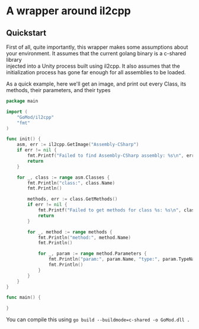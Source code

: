 # A wrapper around il2cpp

## Quickstart
First of all, quite importantly, this wrapper makes some assumptions about your environment. It assumes that the current golang binary is a c-shared library<br>
injected into a Unity process built using il2cpp. It also assumes that the initialization process has gone far enough for all assemblies to be loaded.<br>

As a quick example, here we'll get an image, and print out every Class, its methods, their parameters, and their types

```go
package main

import (
	"GoMod/il2cpp"
	"fmt"
)

func init() {
	asm, err := il2cpp.GetImage("Assembly-CSharp")
	if err != nil {
		fmt.Printf("Failed to find Assembly-CSharp assembly: %s\n", err.Error())
		return
	}

	for _, class := range asm.Classes {
		fmt.Println("class:", class.Name)
		fmt.Println()

		methods, err := class.GetMethods()
		if err != nil {
			fmt.Printf("Failed to get methods for class %s: %s\n", class.Name, err.Error())
			return
		}

		for _, method := range methods {
			fmt.Println("method:", method.Name)
			fmt.Println()

			for _, param := range method.Parameters {
				fmt.Println("param:", param.Name, "type:", param.TypeName)
				fmt.Println()
			}
		}
	}
}

func main() {

}

```

You can compile this using `go build --buildmode=c-shared -o GoMod.dll .`
